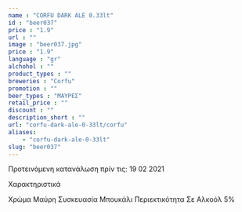 ```yaml
---
name : "CORFU DARK ALE 0.33lt"
id : "beer037"
price : "1.9"
url : ""
image : "beer037.jpg"
price : "1.9"
language : "gr"
alchohol : ""
product_types : ""
breweries : "Corfu"
promotion : ""
beer_types : "ΜΑΥΡΕΣ"
retail_price : ""
discount : ""
description_short : ""
url: "corfu-dark-ale-0-33lt/corfu"
aliases: 
    - "corfu-dark-ale-0-33lt"
slug: "beer037"
---
```


Προτεινόμενη κατανάλωση πρίν τις: 19 02 2021

Χαρακτηριστικά

Χρώμα
Μαύρη
Συσκευασία
Μπουκάλι
Περιεκτικότητα Σε Αλκοόλ
5%